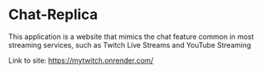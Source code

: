 # Chat-Replica
This application is a website that mimics the chat feature common in most streaming services, such as Twitch Live Streams and YouTube Streaming

Link to site: https://mytwitch.onrender.com/
